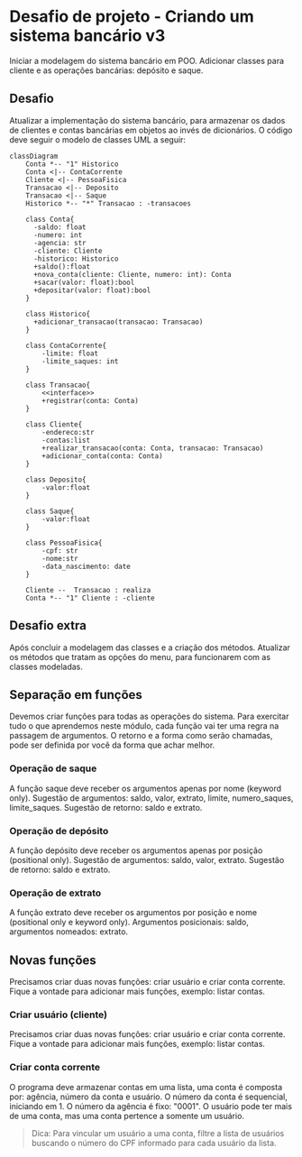 # Desafio de projeto - Criando um sistema bancário v3
Iniciar a modelagem do sistema bancário em POO. Adicionar classes para cliente e as operações bancárias: depósito e saque.

## Desafio
Atualizar a implementação do sistema bancário, para armazenar os dados de clientes e contas bancárias em objetos ao invés de dicionários. O código deve seguir o modelo de classes UML a seguir:
```mermaid
classDiagram
    Conta *-- "1" Historico
    Conta <|-- ContaCorrente
    Cliente <|-- PessoaFisica
    Transacao <|-- Deposito
    Transacao <|-- Saque
    Historico *-- "*" Transacao : -transacoes

    class Conta{
      -saldo: float
      -numero: int
      -agencia: str
      -cliente: Cliente
      -historico: Historico
      +saldo():float
      +nova_conta(cliente: Cliente, numero: int): Conta
      +sacar(valor: float):bool
      +depositar(valor: float):bool
    }

    class Historico{
      +adicionar_transacao(transacao: Transacao)
    }

    class ContaCorrente{
        -limite: float
        -limite_saques: int
    }

    class Transacao{
        <<interface>>
        +registrar(conta: Conta)
    }

    class Cliente{
        -endereco:str
        -contas:list
        +realizar_transacao(conta: Conta, transacao: Transacao)
        +adicionar_conta(conta: Conta)
    }

    class Deposito{
        -valor:float
    }

    class Saque{
        -valor:float
    }

    class PessoaFisica{
        -cpf: str
        -nome:str
        -data_nascimento: date
    }

    Cliente --  Transacao : realiza
    Conta *-- "1" Cliente : -cliente
```

## Desafio extra
Após concluir a modelagem das classes e a criação dos métodos. Atualizar os métodos que tratam as opções do menu, para funcionarem com as classes modeladas.

## Separação em funções
Devemos criar funções para todas as operações do sistema. Para exercitar tudo o que aprendemos neste módulo, cada função vai ter uma regra na passagem de argumentos. O retorno e a forma como serão chamadas, pode ser definida por você da forma que achar melhor.

### Operação de saque 

A função saque deve receber os argumentos apenas por nome (keyword only). Sugestão de argumentos: saldo, valor, extrato, limite, numero_saques, limite_saques. Sugestão de retorno: saldo e extrato.

### Operação de depósito
A função depósito deve receber os argumentos apenas por posição (positional only). Sugestão de argumentos: saldo, valor, extrato. Sugestão de retorno: saldo e extrato.

### Operação de extrato
A função extrato deve receber os argumentos por posição e nome (positional only e keyword only). Argumentos posicionais: saldo, argumentos nomeados: extrato.

## Novas funções
Precisamos criar duas novas funções: criar usuário e criar conta corrente. Fique a vontade para adicionar mais funções, exemplo: listar contas.

### Criar usuário (cliente)
Precisamos criar duas novas funções: criar usuário e criar conta corrente. Fique a vontade para adicionar mais funções, exemplo: listar contas.

### Criar conta corrente

O programa deve armazenar contas em uma lista, uma conta é composta por: agência, número da conta e usuário. O número da conta é sequencial, iniciando em 1. O número da agência é fixo: "0001". O usuário pode ter mais de uma conta, mas uma conta pertence a somente um usuário.

>Dica: Para vincular um usuário a uma conta, filtre a lista de usuários buscando o número do CPF informado para cada usuário da lista.